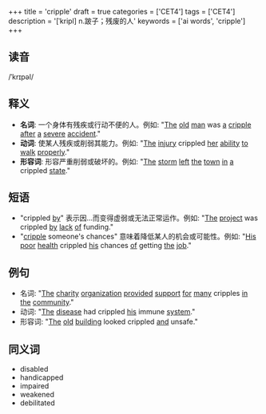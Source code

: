 +++
title = 'cripple'
draft = true
categories = ['CET4']
tags = ['CET4']
description = '[ˈkripl] n.跛子；残废的人'
keywords = ['ai words', 'cripple']
+++

## 读音
/ˈkrɪpəl/

## 释义
- **名词**: 一个身体有残疾或行动不便的人。例如: "[The](/zh/post/the/) [old](/zh/post/old/) [man](/zh/post/man/) was [a](/zh/post/a/) [cripple](/zh/post/cripple/) [after](/zh/post/after/) [a](/zh/post/a/) [severe](/zh/post/severe/) [accident](/zh/post/accident/)."
- **动词**: 使某人残疾或削弱其能力。例如: "[The](/zh/post/the/) [injury](/zh/post/injury/) crippled [her](/zh/post/her/) [ability](/zh/post/ability/) [to](/zh/post/to/) [walk](/zh/post/walk/) [properly](/zh/post/properly/)."
- **形容词**: 形容严重削弱或破坏的。例如: "[The](/zh/post/the/) [storm](/zh/post/storm/) [left](/zh/post/left/) [the](/zh/post/the/) [town](/zh/post/town/) [in](/zh/post/in/) [a](/zh/post/a/) crippled [state](/zh/post/state/)."

## 短语
- "crippled [by](/zh/post/by/)" 表示因...而变得虚弱或无法正常运作。例如: "[The](/zh/post/the/) [project](/zh/post/project/) was crippled [by](/zh/post/by/) [lack](/zh/post/lack/) [of](/zh/post/of/) funding."
- "[cripple](/zh/post/cripple/) someone's chances" 意味着降低某人的机会或可能性。例如: "[His](/zh/post/his/) [poor](/zh/post/poor/) [health](/zh/post/health/) crippled [his](/zh/post/his/) chances [of](/zh/post/of/) getting [the](/zh/post/the/) [job](/zh/post/job/)."

## 例句
- 名词: "[The](/zh/post/the/) [charity](/zh/post/charity/) [organization](/zh/post/organization/) [provided](/zh/post/provided/) [support](/zh/post/support/) [for](/zh/post/for/) [many](/zh/post/many/) cripples [in](/zh/post/in/) [the](/zh/post/the/) [community](/zh/post/community/)."
- 动词: "[The](/zh/post/the/) [disease](/zh/post/disease/) had crippled [his](/zh/post/his/) immune [system](/zh/post/system/)."
- 形容词: "[The](/zh/post/the/) [old](/zh/post/old/) [building](/zh/post/building/) looked crippled [and](/zh/post/and/) unsafe."

## 同义词
- disabled
- handicapped
- impaired
- weakened
- debilitated

